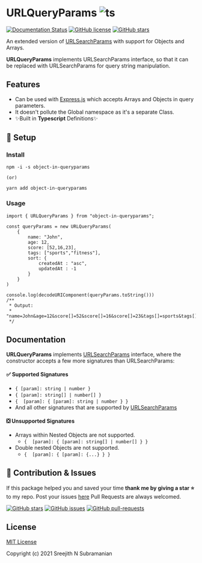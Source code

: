 # URLQueryParams ![ts](https://flat.badgen.net/badge/-/TypeScript?icon=typescript&label&labelColor=blue&color=555555)

[![Documentation Status](https://readthedocs.org/projects/ansicolortags/badge/?version=latest)](http://ansicolortags.readthedocs.io/?badge=latest) [![GitHub license](https://img.shields.io/github/license/SreejithNS/urlqueryparams.svg)](https://github.com/SreejithNS/urlqueryparams/blob/main/LICENSE) [![GitHub stars](https://img.shields.io/github/stars/SreejithNS/urlqueryparams.svg?style=social&label=Star&maxAge=2592000)](https://GitHub.com/SreejithNS/urlqueryparams/stargazers/)


An extended version of [URLSearchParams](https://developer.mozilla.org/en-US/docs/Web/API/URLSearchParams) with support for Objects and Arrays.


**URLQueryParams** implements URLSearchParams interface, so that it can be replaced with URLSearchParams for query string manipulation.


## Features

- Can be used with [Express.js](https://www.npmjs.com/package/express) which accepts Arrays and Objects in query parameters.
- It doesn't pollute the Global namespace as it's a separate Class.
- ✨Built in **Typescript** Definitions✨

## 🔰 Setup

### Install

    npm -i -s object-in-queryparams
    
	(or)
	
	yarn add object-in-queryparams


### Usage

    
    import { URLQueryParams } from "object-in-queryparams";
    
    const queryParams = new URLQueryParams(
        {
            name: "John",
            age: 12,
            score: [52,16,23],
            tags: ["sports","fitness"],
            sort: {
                createdAt : "asc",
                updatedAt : -1
            }
        }
    )
    
    console.log(decodeURIComponent(queryParams.toString()))
    /**
     * Output:
     *  "name=John&age=12&score[]=52&score[]=16&score[]=23&tags[]=sports&tags[]=fitness&sort[createdAt]=asc&sort[updatedAt]=desc" 
     */



## Documentation

**URLQueryParams** implements [URLSearchParams](https://developer.mozilla.org/en-US/docs/Web/API/URLSearchParams) interface, where the constructor accepts a few more signatures than URLSearchParams:

#### ✅ Supported Signatures

 - `{ [param]: string | number }`
 - `{ [param]: string[] | number[] }`
 - `{  [param]: { [param]: string | number } }`
 - And all other signatures that are supported by [URLSearchParams](https://developer.mozilla.org/en-US/docs/Web/API/URLSearchParams)


#### ❎ Unsupported Signatures
 

 - Arrays within Nested Objects are not supported.
	 - `{  [param]: { [param]: string[] | number[] } }`  
 - Double nested Objects are not supported.
	 -  `{  [param]: { [param]: {...} } }` 


## 🦄 Contribution & Issues


If this package helped you and saved your time **thank me by giving a star ⭐** to my repo. 
Post your issues [here](https://github.com/SreejithNS/urlqueryparams/issues)
Pull Requests are always welcomed.

[![GitHub stars](https://img.shields.io/github/stars/SreejithNS/urlqueryparams.svg?style=social&label=Star&maxAge=2592000)](https://GitHub.com/SreejithNS/urlqueryparams/stargazers/) [![GitHub issues](https://img.shields.io/github/issues/SreejithNS/urlqueryparams.svg)](https://GitHub.com/SreejithNS/urlqueryparams/issues/) [![GitHub pull-requests](https://img.shields.io/github/issues-pr/SreejithNS/urlqueryparams.svg)](https://GitHub.com/SreejithNS/urlqueryparams/pull/)

## License
[MIT License](https://github.com/SreejithNS/urlqueryparams/blob/main/LICENSE)

Copyright (c) 2021 Sreejith N Subramanian
